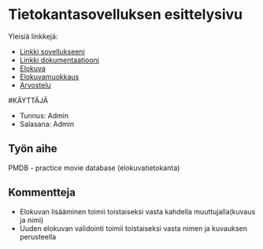 # Tietokantasovelluksen esittelysivu

Yleisiä linkkejä:

* [Linkki sovellukseeni](http://mikaelpa.users.cs.helsinki.fi/tsoha2018/)
* [Linkki dokumentaatiooni](doc/dokumentaatio.pdf)
* [Elokuva](http://mikaelpa.users.cs.helsinki.fi/tsoha2018/elokuva/1)
* [Elokuvamuokkaus](http://mikaelpa.users.cs.helsinki.fi/tsoha2018/elokuvamuokkaus)
* [Arvostelu](http://mikaelpa.users.cs.helsinki.fi/tsoha2018/arvostelu)

#KÄYTTÄJÄ
* Tunnus: Admin 
* Salasana: Admin

## Työn aihe

PMDB - practice movie database (elokuvatietokanta)

## Kommentteja
* Elokuvan lisääminen toimii toistaiseksi vasta kahdella muuttujalla(kuvaus ja nimi)
* Uuden elokuvan validointi toimii toistaiseksi vasta nimen ja kuvauksen perusteella

